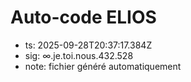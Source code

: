 # Auto-code ELIOS
- ts: 2025-09-28T20:37:17.384Z
- sig: ∞.je.toi.nous.432.528
- note: fichier généré automatiquement